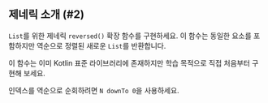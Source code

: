 ## 제네릭 소개 (#2)

`List`를 위한 제네릭 `reversed()` 확장 함수를 구현하세요. 이 함수는 동일한 요소를 포함하지만 역순으로 정렬된 새로운 `List`를 반환합니다.

이 함수는 이미 Kotlin 표준 라이브러리에 존재하지만 학습 목적으로 직접 처음부터 구현해 보세요.

<div class="hint">

인덱스를 역순으로 순회하려면 `N downTo 0`을 사용하세요.

</div>